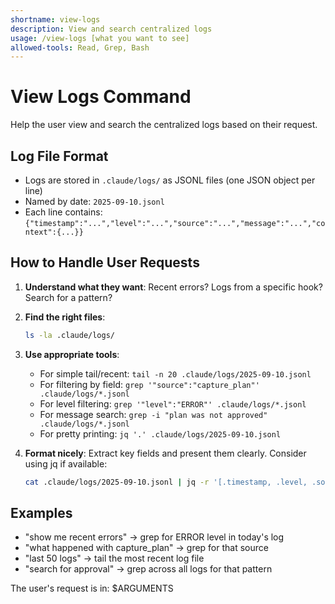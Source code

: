 ```yaml
---
shortname: view-logs
description: View and search centralized logs
usage: /view-logs [what you want to see]
allowed-tools: Read, Grep, Bash
---
```


# View Logs Command

Help the user view and search the centralized logs based on their request.

## Log File Format
- Logs are stored in `.claude/logs/` as JSONL files (one JSON object per line)
- Named by date: `2025-09-10.jsonl`
- Each line contains: `{"timestamp":"...","level":"...","source":"...","message":"...","context":{...}}`

## How to Handle User Requests

1. **Understand what they want**: Recent errors? Logs from a specific hook? Search for a pattern?

2. **Find the right files**:
   ```bash
   ls -la .claude/logs/
   ```

3. **Use appropriate tools**:
   - For simple tail/recent: `tail -n 20 .claude/logs/2025-09-10.jsonl`
   - For filtering by field: `grep '"source":"capture_plan"' .claude/logs/*.jsonl`
   - For level filtering: `grep '"level":"ERROR"' .claude/logs/*.jsonl`
   - For message search: `grep -i "plan was not approved" .claude/logs/*.jsonl`
   - For pretty printing: `jq '.' .claude/logs/2025-09-10.jsonl`

4. **Format nicely**: Extract key fields and present them clearly. Consider using jq if available:
   ```bash
   cat .claude/logs/2025-09-10.jsonl | jq -r '[.timestamp, .level, .source, .message] | @tsv'
   ```

## Examples
- "show me recent errors" → grep for ERROR level in today's log
- "what happened with capture_plan" → grep for that source
- "last 50 logs" → tail the most recent log file
- "search for approval" → grep across all logs for that pattern

The user's request is in: $ARGUMENTS
